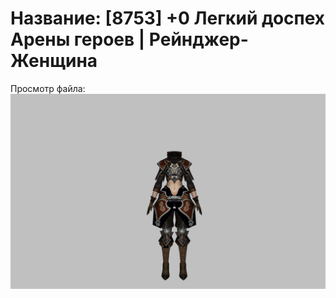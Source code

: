 # Название: [8753] +0 Легкий доспех Арены героев | Рейнджер-Женщина

Просмотр файла:
![p030031.png](p030031.png)
